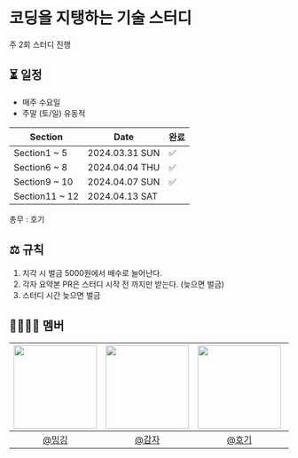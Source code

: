 # 코딩을 지탱하는 기술 스터디

주 2회 스터디 진행

## ⏳ 일정
- 매주 수요일
- 주말 (토/일) 유동적

| Section  |Date| 완료 |
|----------|--| -- |
| Section1 ~ 5 |2024.03.31 SUN| ✅ |
| Section6 ~ 8 |2024.04.04 THU| ✅ |
| Section9 ~ 10 |2024.04.07 SUN| ✅ |
| Section11 ~ 12 |2024.04.13 SAT|   |

총무 : 호기

## ⚖️ 규칙
1. 지각 시 벌금 5000원에서 배수로 늘어난다.
2. 각자 요약본 PR은 스터디 시작 전 까지만 받는다. (늦으면 벌금)
3. 스터디 시간 늦으면 벌금

## 👨‍👨‍👦‍👦 멤버
| <img src="https://avatars.githubusercontent.com/Eunice991217" width=150> | <img src="https://avatars.githubusercontent.com/jihunParkkk" width=150> | <img src="https://avatars.githubusercontent.com/hoyeonyy" width=150> | <img src="https://avatars.githubusercontent.com/kkosang" width=150> | <img src="https://avatars.githubusercontent.com/SongGwanSeok" width=150> | <img src="https://avatars.githubusercontent.com/FLU0RITE" width=150> | <img src="https://avatars.githubusercontent.com/sgo722" width=150> |
|:--:|:--:|:--:|:--:|:--:|:--:|:--:|
|[@밍깅](https://github.com/Eunice991217)| [@감자](https://github.com/jihunparkkk) | [@호기](https://github.com/hoyeonyy)|[@꼬상](https://github.com/kkosang)|[@석마](https://github.com/SongGwanSeok)| [@썩띡](https://github.com/FLU0RITE)| [@더마포](https://github.com/sgo722)| 

